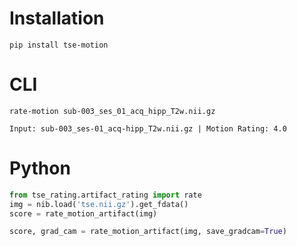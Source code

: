 # Installation
```
pip install tse-motion
```
# CLI

```
rate-motion sub-003_ses_01_acq_hipp_T2w.nii.gz

Input: sub-003_ses-01_acq-hipp_T2w.nii.gz | Motion Rating: 4.0
```
# Python
```python
from tse_rating.artifact_rating import rate
img = nib.load('tse.nii.gz').get_fdata()
score = rate_motion_artifact(img)

score, grad_cam = rate_motion_artifact(img, save_gradcam=True)

```